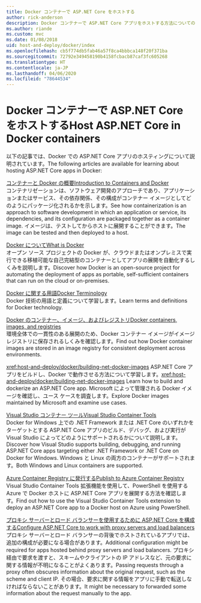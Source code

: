```yaml
---
title: Docker コンテナーで ASP.NET Core をホストする
author: rick-anderson
description: Docker コンテナーで ASP.NET Core アプリをホストする方法についてのリソースへのリンクを検出します。
ms.author: riande
ms.custom: mvc
ms.date: 01/08/2018
uid: host-and-deploy/docker/index
ms.openlocfilehash: cb5f774db5fab46a57f8ca4bbbca148f20f371ba
ms.sourcegitcommit: 72792e349458190b4158fcbacb87caf3fc605268
ms.translationtype: HT
ms.contentlocale: ja-JP
ms.lasthandoff: 04/06/2020
ms.locfileid: "78644534"
---
```

# <a name="host-aspnet-core-in-docker-containers"></a><span data-ttu-id="750bb-103">Docker コンテナーで ASP.NET Core をホストする</span><span class="sxs-lookup"><span data-stu-id="750bb-103">Host ASP.NET Core in Docker containers</span></span>

<span data-ttu-id="750bb-104">以下の記事では、Docker での ASP.NET Core アプリのホスティングについて説明されています。</span><span class="sxs-lookup"><span data-stu-id="750bb-104">The following articles are available for learning about hosting ASP.NET Core apps in Docker:</span></span>

[<span data-ttu-id="750bb-105">コンテナーと Docker の概要</span><span class="sxs-lookup"><span data-stu-id="750bb-105">Introduction to Containers and Docker</span></span>](/dotnet/standard/microservices-architecture/container-docker-introduction/index)  
<span data-ttu-id="750bb-106">コンテナリゼーションは、ソフトウェア開発のアプローチであり、アプリケーションまたはサービス、その依存関係、その構成がコンテナー イメージとしてどのようにパッケージ化されるかを示します。</span><span class="sxs-lookup"><span data-stu-id="750bb-106">See how containerization is an approach to software development in which an application or service, its dependencies, and its configuration are packaged together as a container image.</span></span> <span data-ttu-id="750bb-107">イメージは、テストしてからホストに展開することができます。</span><span class="sxs-lookup"><span data-stu-id="750bb-107">The image can be tested and then deployed to a host.</span></span>

[<span data-ttu-id="750bb-108">Docker について</span><span class="sxs-lookup"><span data-stu-id="750bb-108">What is Docker</span></span>](/dotnet/standard/microservices-architecture/container-docker-introduction/docker-defined)  
<span data-ttu-id="750bb-109">オープン ソース プロジェクトの Docker が、クラウドまたはオンプレミスで実行できる移植可能な自己完結型のコンテナーとしてアプリの展開を自動化するしくみを説明します。</span><span class="sxs-lookup"><span data-stu-id="750bb-109">Discover how Docker is an open-source project for automating the deployment of apps as portable, self-sufficient containers that can run on the cloud or on-premises.</span></span>

[<span data-ttu-id="750bb-110">Docker に関する用語</span><span class="sxs-lookup"><span data-stu-id="750bb-110">Docker Terminology</span></span>](/dotnet/standard/microservices-architecture/container-docker-introduction/docker-terminology)  
<span data-ttu-id="750bb-111">Docker 技術の用語と定義について学習します。</span><span class="sxs-lookup"><span data-stu-id="750bb-111">Learn terms and definitions for Docker technology.</span></span>

[<span data-ttu-id="750bb-112">Docker のコンテナー、イメージ、およびレジストリ</span><span class="sxs-lookup"><span data-stu-id="750bb-112">Docker containers, images, and registries</span></span>](/dotnet/standard/microservices-architecture/container-docker-introduction/docker-containers-images-registries)  
<span data-ttu-id="750bb-113">環境全体での一貫性のある展開のため、Docker コンテナー イメージがイメージ レジストリに保存されるしくみを確認します。</span><span class="sxs-lookup"><span data-stu-id="750bb-113">Find out how Docker container images are stored in an image registry for consistent deployment across environments.</span></span>

<span data-ttu-id="750bb-114"><xref:host-and-deploy/docker/building-net-docker-images> ASP.NET Core アプリをビルドし、Docker で動作させる方法について学習します。</span><span class="sxs-lookup"><span data-stu-id="750bb-114"><xref:host-and-deploy/docker/building-net-docker-images> Learn how to build and dockerize an ASP.NET Core app.</span></span> <span data-ttu-id="750bb-115">Microsoft によって管理される Docker イメージを確認し、ユース ケースを調査します。</span><span class="sxs-lookup"><span data-stu-id="750bb-115">Explore Docker images maintained by Microsoft and examine use cases.</span></span>

[<span data-ttu-id="750bb-116">Visual Studio コンテナー ツール</span><span class="sxs-lookup"><span data-stu-id="750bb-116">Visual Studio Container Tools</span></span>](xref:host-and-deploy/docker/visual-studio-tools-for-docker)  
<span data-ttu-id="750bb-117">Docker for Windows 上での .NET Framework または .NET Core のいずれかをターゲットとする ASP.NET Core アプリのビルド、デバッグ、および実行が Visual Studio によってどのようにサポートされるかについて説明します。</span><span class="sxs-lookup"><span data-stu-id="750bb-117">Discover how Visual Studio supports building, debugging, and running ASP.NET Core apps targeting either .NET Framework or .NET Core on Docker for Windows.</span></span> <span data-ttu-id="750bb-118">Windows と Linux の両方のコンテナーがサポートされます。</span><span class="sxs-lookup"><span data-stu-id="750bb-118">Both Windows and Linux containers are supported.</span></span>

[<span data-ttu-id="750bb-119">Azure Container Registry に発行する</span><span class="sxs-lookup"><span data-stu-id="750bb-119">Publish to Azure Container Registry</span></span>](/azure/vs-azure-tools-docker-hosting-web-apps-in-docker)  
<span data-ttu-id="750bb-120">Visual Studio Container Tools 拡張機能を使用して、PowerShell を使用する Azure で Docker ホストに ASP.NET Core アプリを展開する方法を確認します。</span><span class="sxs-lookup"><span data-stu-id="750bb-120">Find out how to use the Visual Studio Container Tools extension to deploy an ASP.NET Core app to a Docker host on Azure using PowerShell.</span></span>

[<span data-ttu-id="750bb-121">プロキシ サーバーとロード バランサーを使用するために ASP.NET Core を構成する</span><span class="sxs-lookup"><span data-stu-id="750bb-121">Configure ASP.NET Core to work with proxy servers and load balancers</span></span>](xref:host-and-deploy/proxy-load-balancer)  
<span data-ttu-id="750bb-122">プロキシ サーバーとロード バランサーの背後でホストされているアプリでは、追加の構成が必要になる場合があります。</span><span class="sxs-lookup"><span data-stu-id="750bb-122">Additional configuration might be required for apps hosted behind proxy servers and load balancers.</span></span> <span data-ttu-id="750bb-123">プロキシ経由で要求を渡すと、スキームやクライアントの IP アドレスなど、元の要求に関する情報が不明になることがよくあります。</span><span class="sxs-lookup"><span data-stu-id="750bb-123">Passing requests through a proxy often obscures information about the original request, such as the scheme and client IP.</span></span> <span data-ttu-id="750bb-124">その場合、要求に関する情報をアプリに手動で転送しなければならないことがあります。</span><span class="sxs-lookup"><span data-stu-id="750bb-124">It might be necessary to forwarded some information about the request manually to the app.</span></span>
